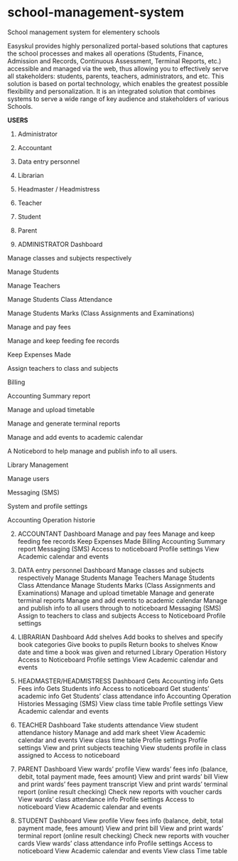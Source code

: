 # school-management-system
 School management system for elementery schools


Easyskul provides highly personalized portal-based solutions that captures the school processes and makes all operations (Students, Finance, Admission and Records, Continuous Assessment, Terminal Reports, etc.) accessible and managed via the web, thus allowing you to effectively serve all stakeholders: students, parents, teachers, administrators, and etc. This solution is based on portal technology, which enables the greatest possible flexibility and personalization. It is an integrated solution that combines systems to serve a wide range of key audience and stakeholders of various Schools.

**USERS**
1. Administrator
2. Accountant
3. Data entry personnel
4. Librarian
5. Headmaster / Headmistress
6. Teacher
7. Student
8. Parent


1. ADMINISTRATOR
Dashboard

Manage classes and subjects respectively

Manage Students

Manage Teachers

Manage Students Class Attendance

Manage Students Marks (Class Assignments and Examinations)

Manage and pay fees

Manage and keep feeding fee records

Keep Expenses Made

Assign teachers to class and subjects

Billing

Accounting Summary report

Manage and upload timetable

Manage and generate terminal reports

Manage and add events to academic calendar

A Noticebord to help manage and publish info to all users.

Library Management

Manage users

Messaging (SMS)

System and profile settings

Accounting Operation historie



2. ACCOUNTANT
Dashboard
Manage and pay fees
Manage and keep feeding fee records
Keep Expenses Made
Billing
Accounting Summary report
Messaging (SMS)
Access to noticeboard
Profile settings
View Academic calendar and events

3. DATA entry personnel
Dashboard
Manage classes and subjects respectively
Manage Students
Manage Teachers
Manage Students Class Attendance
Manage Students Marks (Class Assignments and Examinations)
Manage and upload timetable
Manage and generate terminal reports
Manage and add events to academic calendar
Manage and publish info to all users through to noticeboard
Messaging (SMS)
Assign to teachers to class and subjects
Access to Noticeboard
Profile settings

4. LIBRARIAN
Dashboard
Add shelves
Add books to shelves and specify book categories
Give books to pupils
Return books to shelves
Know date and time a book was given and returned
Library Operation History
Access to Noticeboard
Profile settings
View Academic calendar and events

5. HEADMASTER/HEADMISTRESS
Dashboard
Gets Accounting info
Gets Fees info
Gets Students info
Access to noticeboard
Get students’ academic info
Get Students’ class attendance info
Accounting Operation Histories
Messaging (SMS)
View class time table
Profile settings
View Academic calendar and events

6. TEACHER
Dashboard
Take students attendance
View student attendance history
Manage and add mark sheet
View Academic calendar and events
View class time table
Profile settings
Profile settings
View and print subjects teaching
View students profile in class assigned to
Access to noticeboard


7. PARENT
Dashboard
View wards’ profile
View wards’ fees info (balance, debit, total payment made, fees amount)
View and print wards’ bill
View and print wards’ fees payment transcript
View and print wards’ terminal report (online result checking)
Check new reports with voucher cards
View wards’ class attendance info
Profile settings
Access to noticeboard
View Academic calendar and events



8. STUDENT
Dashboard
View profile
View fees info (balance, debit, total payment made, fees amount)
View and print bill
View and print wards’ terminal report (online result checking)
Check new reports with voucher cards
View wards’ class attendance info
Profile settings
Access to noticeboard
View Academic calendar and events
View class Time table
